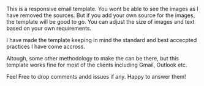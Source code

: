 
This is a responsive email template. You wont be able to see the images as I have removed the sources. 
But if you add your own source for the images, the template will be good to go. 
You can adjust the size of images and text based on your own requirements. 

I have made the template keeping in mind the standard and best accecpted practices I have come accross. 

Altough, some other methodology to make the can be there, but this template works fine for most of the clients including Gmail, Outlook etc. 

Feel Free to drop comments andd issues if any. Happy to answer them!
